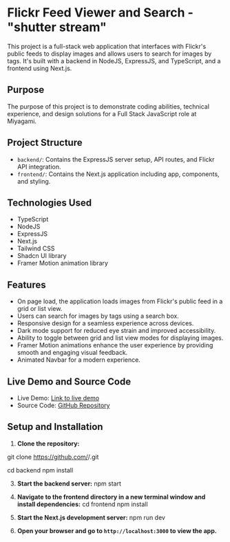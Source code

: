 # Flickr Feed Viewer and Search - "shutter stream"

This project is a full-stack web application that interfaces with Flickr's public feeds to display images and allows users to search for images by tags. It's built with a backend in NodeJS, ExpressJS, and TypeScript, and a frontend using Next.js.

## Purpose

The purpose of this project is to demonstrate coding abilities, technical experience, and design solutions for a Full Stack JavaScript role at Miyagami.

## Project Structure

- `backend/`: Contains the ExpressJS server setup, API routes, and Flickr API integration.
- `frontend/`: Contains the Next.js application including app, components, and styling.

## Technologies Used

- TypeScript
- NodeJS
- ExpressJS
- Next.js
- Tailwind CSS
- Shadcn UI library
- Framer Motion animation library

## Features

- On page load, the application loads images from Flickr's public feed in a grid or list view.
- Users can search for images by tags using a search box.
- Responsive design for a seamless experience across devices.
- Dark mode support for reduced eye strain and improved accessibility.
- Ability to toggle between grid and list view modes for displaying images.
- Framer Motion animations enhance the user experience by providing smooth and engaging visual feedback.
- Animated Navbar for a modern experience.

## Live Demo and Source Code

- Live Demo: [Link to live demo](#)
- Source Code: [GitHub Repository](https://github.com/<username>/<repository>)

## Setup and Installation

1. **Clone the repository:**

git clone https://github.com/<username>/<repository>.git

cd backend
npm install

3. **Start the backend server:**
   npm start

4. **Navigate to the frontend directory in a new terminal window and install dependencies:**
   cd frontend
   npm install

5. **Start the Next.js development server:**
   npm run dev

6. **Open your browser and go to `http://localhost:3000` to view the app.**
